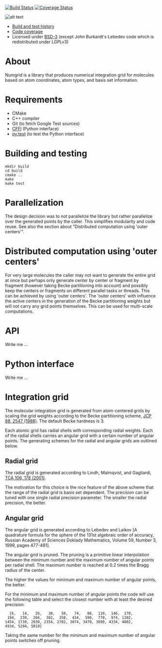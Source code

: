 
[![Build Status](https://travis-ci.org/rbast/numgrid.svg?branch=master)](https://travis-ci.org/rbast/numgrid/builds) [![Coverage Status](https://coveralls.io/repos/rbast/numgrid/badge.png?branch=master)](https://coveralls.io/r/rbast/numgrid?branch=master)

![alt text](https://github.com/rbast/numgrid/raw/master/img/truegrid.jpg "numgrid")

- [Build and test history](https://travis-ci.org/rbast/numgrid/builds)
- [Code coverage](https://coveralls.io/r/rbast/numgrid)
- Licensed under [BSD-3](../master/LICENSE) (except John Burkardt's Lebedev code which is redistributed under LGPLv3)


# About

Numgrid is a library that produces numerical integration grid for molecules
based on atom coordinates, atom types, and basis set information.


# Requirements

- CMake
- C++ compiler
- Git (to fetch Google Test sources)
- [CFFI](https://cffi.readthedocs.org) (Python interface)
- [py.test](http://pytest.org) (to test the Python interface)


# Building and testing

```
mkdir build
cd build
cmake ..
make
make test
```


# Parallelization

The design decision was to not parallelize the library but rather parallelize
over the generated points by the caller. This simplifies modularity and code
reuse.  See also the section about "Distributed computation using 'outer
centers'".


# Distributed computation using 'outer centers'

For very large molecules the caller may not want to generate the entire grid at
once but perhaps only generate center by center or fragment by fragment
(however taking Becke partitioning into account) and possibly keep the centers
or fragments on different parallel tasks or threads. This can be achieved by
using 'outer centers'. The 'outer centers' with influence the active centers in
the generation of the Becke partitioning weights but will not carry any grid
points themselves. This can be used for multi-scale computations.


# API

Write me ...


# Python interface

Write me ...


# Integration grid

The molecular integration grid is generated from atom-centered
grids by scaling the grid weights according
to the Becke partitioning scheme,
[JCP 88, 2547 (1988)](http://dx.doi.org/10.1063/1.454033).
The default Becke hardness is 3.

Each atomic grid has radial shells with corresponding radial weights.  Each of
the radial shells carries an angular grid with a certain number of angular
points. The generating schemes for the radial and angular grids are outlined
below.


## Radial grid

The radial grid is generated according to Lindh, Malmqvist, and Gagliardi,
[TCA 106, 178 (2001)](http://dx.doi.org/10.1007/s002140100263).

The motivation for this choice is the nice feature of the above scheme that the
range of the radial grid is basis set dependent. The precision can be tuned
with one single radial precision parameter.
The smaller the radial precision, the better.


## Angular grid

The angular grid is generated according to
Lebedev and Laikov
[A quadrature formula for the sphere of the 131st
algebraic order of accuracy,
Russian Academy of Sciences Doklady Mathematics,
Volume 59, Number 3, 1999, pages 477-481].

The angular grid is pruned.
The pruning is a primitive linear interpolation between the minimum number and
the maximum number of angular points per radial shell.
The maximum number is reached at 0.2 times the Bragg radius of the center.

The higher the values for minimum and maximum number of angular points, the better.

For the minimum and maximum number of angular points the code will use the following
table and select the closest number with at least the desired precision:

```
  {6,   14,   26,   38,   50,   74,   86,  110,  146,  170,
 194,  230,  266,  302,  350,  434,  590,  770,  974, 1202,
1454, 1730, 2030, 2354, 2702, 3074, 3470, 3890, 4334, 4802,
4934, 5294, 5810}
```

Taking the same number for the minimum and maximum number of angular points
switches off pruning.

